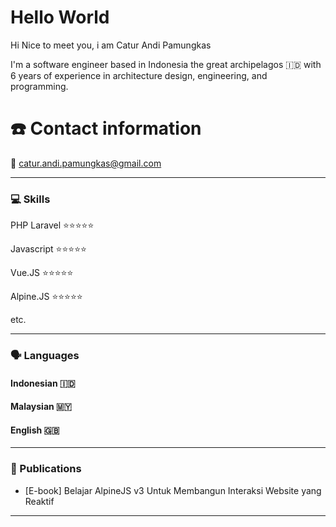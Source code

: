 # Hello World

Hi Nice to meet you, i am Catur Andi Pamungkas

I'm a software engineer based in Indonesia the great archipelagos 🇮🇩 with 6 years of experience in architecture design, engineering, and programming.

# ☎️ Contact information

📧 catur.andi.pamungkas@gmail.com

---

### 💻 Skills

PHP Laravel ⭐️⭐️⭐️⭐️⭐️

Javascript ⭐️⭐️⭐️⭐️⭐️

Vue.JS ⭐️⭐️⭐️⭐️⭐️

Alpine.JS ⭐️⭐️⭐️⭐️⭐️

etc.

---

### 🗣 Languages

#### Indonesian 🇮🇩

#### Malaysian 🇲🇾

#### English 🇬🇧

---

### 📜 Publications

- [E-book] Belajar AlpineJS v3 Untuk Membangun Interaksi Website yang Reaktif

---

<!--
**caturandi-labs/caturandi-labs** is a ✨ _special_ ✨ repository because its `README.md` (this file) appears on your GitHub profile.

Here are some ideas to get you started:

- 🔭 I’m currently working on ...
- 🌱 I’m currently learning ...
- 👯 I’m looking to collaborate on ...
- 🤔 I’m looking for help with ...
- 💬 Ask me about ...
- 📫 How to reach me: ...
- 😄 Pronouns: ...
- ⚡ Fun fact: ...
-->
